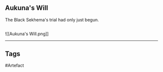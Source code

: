 ## Aukuna's Will
The Black Sekhema's trial had only just begun.
## 
![[Aukuna's Will.png]]

---
## Tags
#Artefact